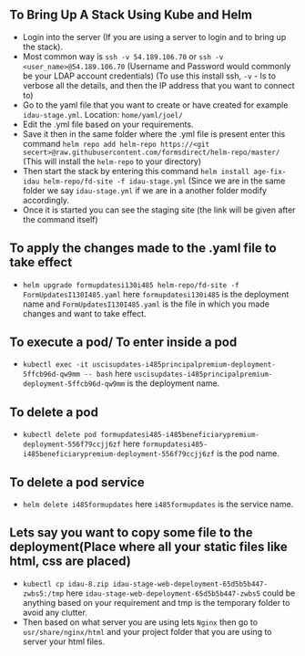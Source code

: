 ## To Bring Up A Stack Using Kube and Helm
* Login into the server (If you are using a server to login and to bring up the stack).
* Most common way is `ssh -v 54.189.106.70` or `ssh -v <user_name>@54.189.106.70` (Username and Password would commonly be your LDAP account credentials) (To use this install ssh, `-v` - Is to verbose all the details, and then the IP address that you want to connect to)
* Go to the yaml file that you want to create or have created for example `idau-stage.yml`. Location: `home/yaml/joel/`
* Edit the .yml file based on your requirements.
* Save it then in the same folder where the .yml file is present enter this command `helm repo add helm-repo https://<git secert>@raw.githubusercontent.com/formsdirect/helm-repo/master/` (This will install the `helm-repo` to your directory)
* Then start the stack by entering this command `helm install age-fix-idau helm-repo/fd-site -f idau-stage.yml` (Since we are in the same folder we say `idau-stage.yml` if we are in a another folder modify accordingly.
* Once it is started you can see the staging site (the link will be given after the command itself)

## To apply the changes made to the .yaml file to take effect
* `helm upgrade formupdatesi130i485 helm-repo/fd-site -f FormUpdatesI130I485.yaml` here `formupdatesi130i485` is the deployment name and `FormUpdatesI130I485.yaml` is the file in which you made changes and want to take effect.

## To execute a pod/ To enter inside a pod
* `kubectl exec -it uscisupdates-i485principalpremium-deployment-5ffcb96d-qw9mm -- bash` here `uscisupdates-i485principalpremium-deployment-5ffcb96d-qw9mm` is the deployment name.

## To delete a pod
* `kubectl delete pod formupdatesi485-i485beneficiarypremium-deployment-556f79ccjj6zf` here `formupdatesi485-i485beneficiarypremium-deployment-556f79ccjj6zf` is the pod name.

## To delete a pod service
* `helm delete i485formupdates`  here `i485formupdates` is the service name.

## Lets say you want to copy some file to the deployment(Place where all your static files like html, css are placed)
* `kubectl cp idau-8.zip idau-stage-web-depeloyment-65d5b5b447-zwbs5:/tmp` here `idau-stage-web-depeloyment-65d5b5b447-zwbs5` could be anything based on your requirement and tmp is the temporary folder to avoid any clutter.
* Then based on what server you are using lets `Nginx` then go to `usr/share/nginx/html` and your project folder that you are using to server your html files.
